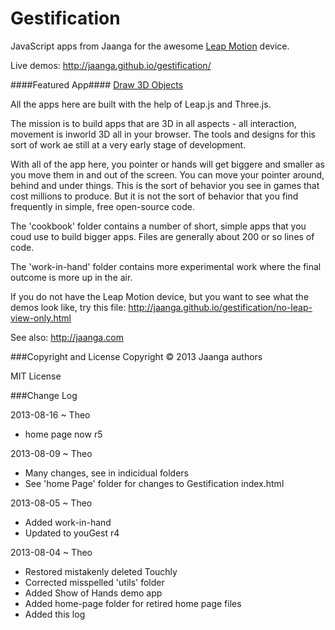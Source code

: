 Gestification
==============

JavaScript apps from Jaanga for the awesome [Leap Motion](http://leapmotion.com) device.

Live demos: http://jaanga.github.io/gestification/

####Featured App####
[Draw 3D Objects](http://jaanga.github.io/gestification/cookbook/draw-3d-objects/r1/draw-3d-objects.html)

All the apps here are built with the help of Leap.js and Three.js.

The mission is to build apps that are 3D in all aspects - all interaction, movement is inworld 3D all in your browser. 
The tools and designs for this sort of work ae still at a very early stage of development.

With all of the app here, you pointer or hands will get biggere and smaller as you move them in and out of the screen. You can move your pointer around, behind and under things. 
This is the sort of behavior you see in games that cost millions to produce. But it is not the sort of behavior that you find frequently in simple, free open-source code.

The 'cookbook' folder contains a number of short, simple apps that you coud use to build bigger apps. Files are generally about 200 or so lines of code.

The 'work-in-hand' folder contains more experimental work where the final outcome is more up in the air.

If you do not have the Leap Motion device, but you want to see what the demos look like, try this file: http://jaanga.github.io/gestification/no-leap-view-only.html

See also: http://jaanga.com


###Copyright and License
Copyright &copy; 2013 Jaanga authors

MIT License

###Change Log

2013-08-16 ~ Theo
* home page now r5

2013-08-09 ~ Theo
* Many changes, see in indicidual folders
* See 'home Page' folder for changes to Gestification index.html

2013-08-05 ~ Theo
* Added work-in-hand
* Updated to youGest r4

2013-08-04 ~ Theo
* Restored mistakenly deleted Touchly
* Corrected misspelled 'utils' folder
* Added Show of Hands demo app
* Added home-page folder for retired home page files 
* Added this log